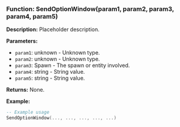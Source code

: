### Function: SendOptionWindow(param1, param2, param3, param4, param5)

**Description:**
Placeholder description.

**Parameters:**
- `param1`: unknown - Unknown type.
- `param2`: unknown - Unknown type.
- `param3`: Spawn - The spawn or entity involved.
- `param4`: string - String value.
- `param5`: string - String value.

**Returns:** None.

**Example:**

```lua
-- Example usage
SendOptionWindow(..., ..., ..., ..., ...)
```
